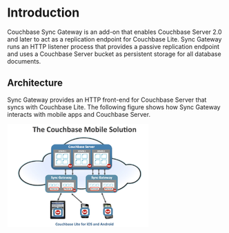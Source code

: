# Introduction

Couchbase Sync Gateway is an add-on that enables Couchbase Server 2.0 and later to act as a replication endpoint for Couchbase Lite. Sync Gateway runs an HTTP listener process that provides a passive replication endpoint and uses a Couchbase Server bucket as persistent storage for all database documents.

## Architecture

Sync Gateway provides an HTTP front-end for Couchbase Server that syncs with Couchbase Lite. The following figure shows how Sync Gateway interacts with mobile apps and Couchbase Server.

<img src="images/mobile-solution.png" width="65%" />


